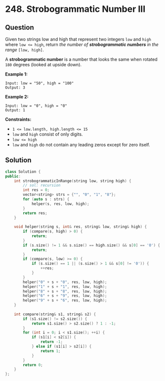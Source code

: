 # 248. Strobogrammatic Number III

## Question

Given two strings low and high that represent two integers `low` and `high` where `low <= high`, return _the number of **strobogrammatic numbers** in the range_ `[low, high]`.

A **strobogrammatic number** is a number that looks the same when rotated `180` degrees \(looked at upside down\).

**Example 1:**

```text
Input: low = "50", high = "100"
Output: 3
```

**Example 2:**

```text
Input: low = "0", high = "0"
Output: 1
```

**Constraints:**

* `1 <= low.length, high.length <= 15`
* `low` and `high` consist of only digits.
* `low <= high`
* `low` and `high` do not contain any leading zeros except for zero itself.

## Solution

```cpp
class Solution {
public:
    int strobogrammaticInRange(string low, string high) {
        // sol: recursion
        int res = 0;
        vector<string> strs = {"", "0", "1", "8"};
        for (auto s : strs) {
            helper(s, res, low, high);
        }
        return res;
    }
    
    void helper(string s, int& res, string& low, string& high) {
        if (compare(s, high) > 0) {
            return;
        }
        if (s.size() != 1 && s.size() == high.size() && s[0] == '0') {
            return;
        }
        if (compare(s, low) >= 0) {
            if (s.size() == 1 || (s.size() > 1 && s[0] != '0')) {
                ++res;
            }
        }
        helper("0" + s + "0", res, low, high);
        helper("1" + s + "1", res, low, high);
        helper("8" + s + "8", res, low, high);
        helper("6" + s + "9", res, low, high);
        helper("9" + s + "6", res, low, high);
    }
    
    int compare(string& s1, string& s2) {
        if (s1.size() != s2.size()) {
            return s1.size() > s2.size() ? 1 : -1;
        }
        for (int i = 0; i < s1.size(); ++i) {
            if (s1[i] < s2[i]) {
                return -1;
            } else if (s1[i] > s2[i]) {
                return 1;
            }
        }
        return 0;
    }
};
```

